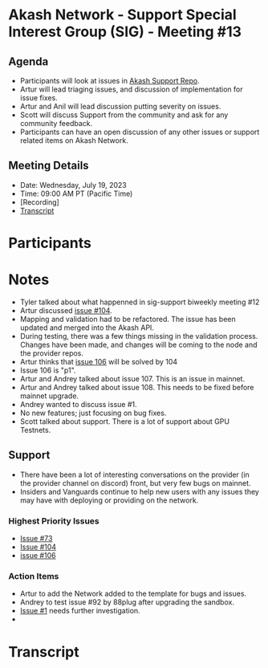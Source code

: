 
# Akash Network - Support Special Interest Group (SIG) - Meeting #13

## Agenda

- Participants will look at issues in [Akash Support Repo](https://github.com/akash-network/support/issues). 
- Artur will lead triaging issues, and discussion of implementation for issue fixes.
- Artur and Anil will lead discussion putting severity on issues. 
- Scott will discuss Support from the community and ask for any community feedback. 
- Participants can have an open discussion of any other issues or support related items on Akash Network.

## Meeting Details

- Date: Wednesday, July 19, 2023
- Time: 09:00 AM PT (Pacific Time)
- [Recording]
- [Transcript](#transcript)

# Participants




# Notes

- Tyler talked about what happenned in sig-support biweekly meeting #12
- Artur discussed [issue #104](https://github.com/akash-network/support/issues/104).
- Mapping and validation had to be refactored. The issue has been updated and merged into the Akash API.
- During testing, there was a few things missing in the validation process. Changes have been made, and changes will be coming to the node and the provider repos.
- Artur thinks that [issue 106](https://github.com/akash-network/support/issues/106) will be solved by 104
- Issue 106 is "p1".
- Artur and Andrey talked about issue 107. This is an issue in mainnet.
- Artur and Andrey talked about issue 108. This needs to be fixed before mainnet upgrade.
- Andrey wanted to discuss issue #1.
- No new features; just focusing on bug fixes.
- Scott talked about support. There is a lot of support about GPU Testnets.


## Support

- There have been a lot of interesting conversations on the provider (in the provider channel on discord) front, but very few bugs on mainnet.
- Insiders and Vanguards continue to help new users with any issues they may have with deploying or providing on the network. 


### Highest Priority Issues

- [Issue #73](https://github.com/akash-network/support/issues/73)
- [Issue #104](https://github.com/akash-network/support/issues/104)
- [issue #106](https://github.com/akash-network/support/issues/106)


### Action Items

- Artur to add the Network added to the template for bugs and issues.
- Andrey to test issue #92 by 88plug after upgrading the sandbox.
- [Issue #1](https://github.com/akash-network/support/issues/1) needs further investigation.
- 
# **Transcript**
